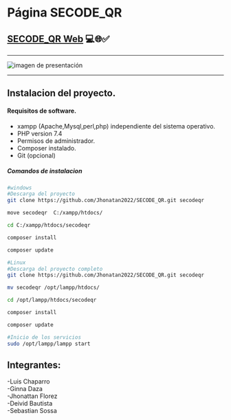 # Página SECODE_QR

## [SECODE_QR Web](https://jhonatan2022.github.io/SECODE_QR/secode/views/) 💻🌐✅

---

![imagen de presentación](https://user-images.githubusercontent.com/101368711/168451328-ad0ef3c8-383c-421e-9700-1bab58299581.png)

---
## Instalacion del proyecto.

#### Requisitos de software.
* xampp (Apache,Mysql,perl,php) independiente del sistema operativo.
* PHP version 7.4
* Permisos de administrador.
* Composer instalado. 
* Git (opcional)

##### Comandos de instalacion 

```sh
#windows
#Descarga del proyecto
git clone https://github.com/Jhonatan2022/SECODE_QR.git secodeqr

move secodeqr  C:/xampp/htdocs/

cd C:/xampp/htdocs/secodeqr

composer install

composer update
```

```sh
#Linux
#Descarga del proyecto completo
git clone https://github.com/Jhonatan2022/SECODE_QR.git secodeqr

mv secodeqr /opt/lampp/htdocs/

cd /opt/lampp/htdocs/secodeqr

composer install

composer update
```

```sh
#Inicio de los servicios 
sudo /opt/lampp/lampp start
```



## Integrantes:
-Luis Chaparro <br>
-Ginna Daza <br>
-Jhonattan Florez <br>
-Deivid Bautista <br>
-Sebastian Sossa <br>
